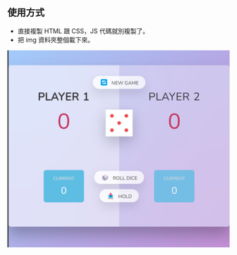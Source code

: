 ## 使用方式

-   直接複製 HTML 跟 CSS，JS 代碼就別複製了。
-   把 img 資料夾整個載下來。

![upgit_20241101_1730435453.png](https://raw.githubusercontent.com/kcwc1029/obsidian-upgit-image/main/2024/11/upgit_20241101_1730435453.png)
